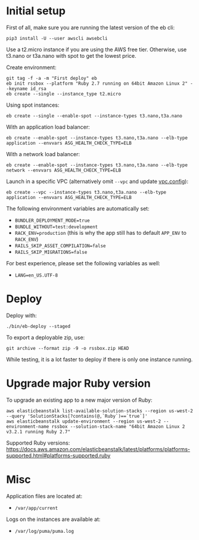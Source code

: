 # Initial setup

First of all, make sure you are running the latest version of the eb cli:
```
pip3 install -U --user awscli awsebcli
```

Use a t2.micro instance if you are using the AWS free tier. Otherwise, use t3.nano or t3a.nano with spot to get the lowest price.

Create environment:
```
git tag -f -a -m "First deploy" eb
eb init rssbox --platform "Ruby 2.7 running on 64bit Amazon Linux 2" --keyname id_rsa
eb create --single --instance_type t2.micro
```

Using spot instances:
```
eb create --single --enable-spot --instance-types t3.nano,t3a.nano
```

With an application load balancer:
```
eb create --enable-spot --instance-types t3.nano,t3a.nano --elb-type application --envvars ASG_HEALTH_CHECK_TYPE=ELB
```

With a network load balancer:
```
eb create --enable-spot --instance-types t3.nano,t3a.nano --elb-type network --envvars ASG_HEALTH_CHECK_TYPE=ELB
```

Launch in a specific VPC (alternatively omit `--vpc` and update [vpc.config](vpc.config)):
```
eb create --vpc --instance-types t3.nano,t3a.nano --elb-type application --envvars ASG_HEALTH_CHECK_TYPE=ELB
```

The following environment variables are automatically set:
- `BUNDLER_DEPLOYMENT_MODE=true`
- `BUNDLE_WITHOUT=test:development`
- `RACK_ENV=production` (this is why the app still has to default `APP_ENV` to `RACK_ENV`)
- `RAILS_SKIP_ASSET_COMPILATION=false`
- `RAILS_SKIP_MIGRATIONS=false`

For best experience, please set the following variables as well:
- `LANG=en_US.UTF-8`

# Deploy

Deploy with:
```
./bin/eb-deploy --staged
```

To export a deployable zip, use:
```
git archive --format zip -9 -o rssbox.zip HEAD
```

While testing, it is a lot faster to deploy if there is only one instance running.

# Upgrade major Ruby version

To upgrade an existing app to a new major version of Ruby:
```
aws elasticbeanstalk list-available-solution-stacks --region us-west-2 --query 'SolutionStacks[?contains(@,`Ruby`)==`true`]'
aws elasticbeanstalk update-environment --region us-west-2 --environment-name rssbox --solution-stack-name "64bit Amazon Linux 2 v3.2.1 running Ruby 2.7"
```

Supported Ruby versions: https://docs.aws.amazon.com/elasticbeanstalk/latest/platforms/platforms-supported.html#platforms-supported.ruby

# Misc

Application files are located at:
- `/var/app/current`

Logs on the instances are available at:
- `/var/log/puma/puma.log`
